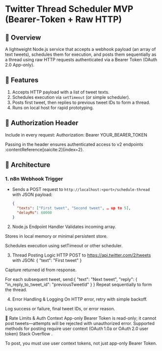 # Twitter Thread Scheduler MVP (Bearer‑Token + Raw HTTP)

## 🎯 Overview

A lightweight Node.js service that accepts a webhook payload (an array of text tweets), schedules them for execution, and posts them sequentially as a thread using raw HTTP requests authenticated via a Bearer Token (OAuth 2.0 App-only).

## 🚀 Features

1. Accepts HTTP payload with a list of tweet texts.
2. Schedules execution via `setTimeout` (or simple scheduler).
3. Posts first tweet, then replies to previous tweet IDs to form a thread.
4. Runs on local host for rapid prototyping.


## 📨 Authorization Header

Include in every request:
Authorization: Bearer YOUR_BEARER_TOKEN


Passing in the header ensures authenticated access to v2 endpoints :contentReference[oaicite:2]{index=2}.

## 🧱 Architecture

### 1. **n8n Webhook Trigger**
- Sends a POST request to `http://localhost:<port>/schedule-thread` with JSON payload:
  ```json
  { 
    "texts": ["First tweet", "Second tweet", … up to 5], 
    "delayMs": 60000 
  }
  
2. Node.js Endpoint Handler
Validates incoming array.

Stores in local memory or minimal persistent store.

Schedules execution using setTimeout or other scheduler.

3. Thread Posting Logic
HTTP POST to https://api.twitter.com/2/tweets with JSON:
{ "text": "First tweet" }

Capture returned id from response.

For each subsequent tweet, send:{
  "text": "Next tweet",
  "reply": { "in_reply_to_tweet_id": "previousTweetId" }
}
Repeat sequentially to form the thread.

4. Error Handling & Logging
On HTTP error, retry with simple backoff.

Log success or failure, final tweet IDs, or error reason.

🔁 Rate Limits & Auth Context
App-only Bearer Token is read-only; it cannot post tweets—attempts will be rejected with unauthorized error. Supported methods for posting require user context (OAuth 1.0a or OAuth 2.0 user token) 
Stack Overflow
.

To post, you must use user context tokens, not just app-only Bearer Token.